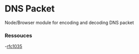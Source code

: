 # DNS Packet
Node/Browser module for encoding and decoding DNS packet

### Ressouces
-[rfc1035](https://www.rfc-editor.org/rfc/rfc1035)